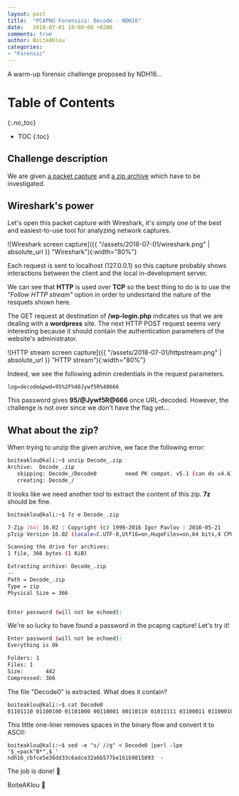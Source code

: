 ```yaml
---
layout: post
title:  "PCAPNG Forensics: Decode - NDH16"
date:   2018-07-01 18:00:00 +0200
comments: true
author: BoiteAKlou
categories:
- "Forensic"
---
```


A warm-up forensic challenge proposed by NDH16...
 <!--excerpt-->

# Table of Contents
{:.no_toc}

* TOC
{:toc}

## Challenge description
We are given [a packet capture]({{"/assets/2018-07-01/decode.pcapng"}}) and [a zip archive]({{".assets/2018-07-01/Decode_.zip"}}) which have to be investigated.

## Wireshark's power
Let's open this packet capture with Wireshark, it's simply one of the best and easiest-to-use tool for analyzing network captures.

![Wireshark screen capture]({{ "/assets/2018-07-01/wireshark.png" | absolute_url }} "Wireshark"){:width="80%"}

Each request is sent to localhost (127.0.0.1) so this capture probably shows interactions between the client and the local  in-development server.

We can see that **HTTP** is used over **TCP** so the best thing to do is to use the *"Follow HTTP stream"* option in order to undesrtand the nature of the resquets shown here.

The GET request at destination of **/wp-login.php** indicates us that we are dealing with a **wordpress** site. The next HTTP POST request seems very interesting because it should contain the authentication parameters of the website's administrator.

![HTTP stream screen capture]({{ "/assets/2018-07-01/httpstream.png" | absolute_url }} "HTTP stream"){:width="80%"}

Indeed, we see the following admin credentials in the request parameters.

```
log=decode&pwd=95%2F%40Jywf5R%40666
```

This password gives **95/@Jywf5R@666** once URL-decoded.
However, the challenge is not over since we don't have the flag yet...

## What about the zip?

When trying to unzip the given archive, we face the following error:

```bash
boiteaklou@kali:~$ unzip Decode_.zip
Archive:  Decode_.zip
   skipping: Decode_/Decode0         need PK compat. v5.1 (can do v4.6)
   creating: Decode_/
```

It looks like we need another tool to extract the content of this zip. **7z** should be fine.

```bash
boiteaklou@kali:~$ 7z e Decode_.zip

7-Zip [64] 16.02 : Copyright (c) 1999-2016 Igor Pavlov : 2016-05-21
p7zip Version 16.02 (locale=C.UTF-8,Utf16=on,HugeFiles=on,64 bits,4 CPUs Intel(R) Core(TM) i5-6200U CPU @ 2.30GHz (406E3),ASM,AES-NI)

Scanning the drive for archives:
1 file, 366 bytes (1 KiB)

Extracting archive: Decode_.zip
--
Path = Decode_.zip
Type = zip
Physical Size = 366


Enter password (will not be echoed):
```

We're so lucky to have found a password in the pcapng capture! Let's try it!

```bash
Enter password (will not be echoed):
Everything is Ok        

Folders: 1
Files: 1
Size:       442
Compressed: 366
```

The file "Decode0" is extracted. What does it contain?

```bash
boiteaklou@kali:~$ cat Decode0
01101110 01100100 01101000 00110001 00110110 01011111 01100011 01100010 01100110 01100011 01100101 00110101 01100101 00110011 00110110 01100100 01100100 00110011 00110011 01100011 00110110 01100001 01100100 01100011 01100101 00110011 00110010 01100001 00110110 01100010 00110101 00110111 00110111 01100010 01100101 00110001 00110110 00110001 01100010 00111001 00111000 00110001 00110101 00111000 00111001 00110011 00100000 00100000 00101101
```

This little one-liner removes spaces in the binary flow and convert it to ASCII:

```
boiteaklou@kali:~$ sed -e "s/ //g" < Decode0 |perl -lpe '$_=pack"B*",$_'
ndh16_cbfce5e36dd33c6adce32a6b577be161b9815893  -
```

The job is done! :triangular_flag_on_post:

BoiteAKlou :hammer:
